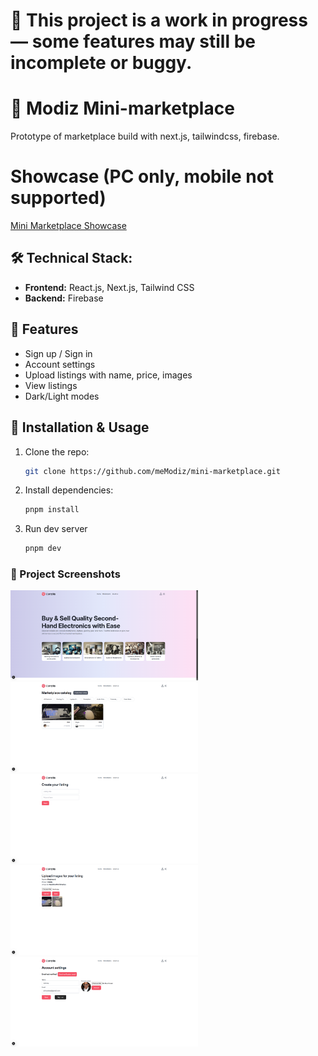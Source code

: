# 🚧 This project is a work in progress — some features may still be incomplete or buggy.

# 🚀 Modiz Mini-marketplace

Prototype of marketplace build with next.js, tailwindcss, firebase.

# Showcase (PC only, mobile not supported)

[Mini Marketplace Showcase](https://mini-marketplace-gray.vercel.app/)

## 🛠️ Technical Stack:

- **Frontend:** React.js, Next.js, Tailwind CSS
- **Backend:** Firebase

## 📌 Features

- Sign up / Sign in
- Account settings
- Upload listings with name, price, images
- View listings
- Dark/Light modes

## 📃 Installation & Usage

1. Clone the repo:

   ```bash
   git clone https://github.com/meModiz/mini-marketplace.git
   ```

2. Install dependencies:

   ```bash
   pnpm install
   ```

3. Run dev server

   ```bash
   pnpm dev
   ```

### 📸 Project Screenshots

<a href="./project_showcase_images/1.png"><img src="./project_showcase_images/1.png" width="300"></a>
<a href="./project_showcase_images/2.png"><img src="./project_showcase_images/2.png" width="300"></a>
<a href="./project_showcase_images/3.png"><img src="./project_showcase_images/3.png" width="300"></a>
<a href="./project_showcase_images/4.png"><img src="./project_showcase_images/4.png" width="300"></a>
<a href="./project_showcase_images/5.png"><img src="./project_showcase_images/5.png" width="300"></a>
